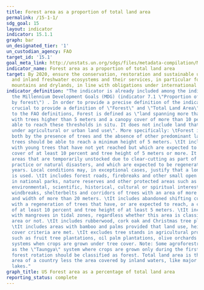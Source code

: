 ```yaml
---
title: Forest area as a proportion of total land area
permalink: /15-1-1/
sdg_goal: 15
layout: indicator
indicator: 15.1.1
graph: bar
un_designated_tier: '1'
un_custodian_agency: FAO
target_id: '15.1'
goal_meta_link: http://unstats.un.org/sdgs/files/metadata-compilation/Metadata-Goal-15.pdf
indicator_name: Forest area as a proportion of total land area
target: By 2020, ensure the conservation, restoration and sustainable use of terrestrial
  and inland freshwater ecosystems and their services, in particular forests, wetlands,
  mountains and drylands, in line with obligations under international agreements.
indicator_definition: "The indicator is already included among the indicators for
  the Millennium Development Goals (MDG) (indicator 7.1 \"Proportion of land covered
  by forest\") . In order to provide a precise definition of the indicator, it is
  crucial to provide a definition of \"Forest\" and \"Total Land Area\". According
  to the FAO definitions, Forest is defined as \"land spanning more than 0.5 hectares
  with trees higher than 5 meters and a canopy cover of more than 10 percent, or trees
  able to reach these thresholds in situ. It does not include land that is predominantly
  under agricultural or urban land use\". More specifically: \tForest is determined
  both by the presence of trees and the absence of other predominant land uses. The
  trees should be able to reach a minimum height of 5 meters. \tIt includes areas
  with young trees that have not yet reached but which are expected to reach a canopy
  cover of at least 10 percent and tree height of 5 meters or more. It also includes
  areas that are temporarily unstocked due to clear-cutting as part of a forest management
  practice or natural disasters, and which are expected to be regenerated within 5
  years. Local conditions may, in exceptional cases, justify that a longer time frame
  is used. \tIt includes forest roads, firebreaks and other small open areas; forest
  in national parks, nature reserves and other protected areas such as those of specific
  environmental, scientific, historical, cultural or spiritual interest. \tIt includes
  windbreaks, shelterbelts and corridors of trees with an area of more than 0.5 hectares
  and width of more than 20 meters. \tIt includes abandoned shifting cultivation land
  with a regeneration of trees that have, or are expected to reach, a canopy cover
  of at least 10 percent and tree height of at least 5 meters. \tIt includes areas
  with mangroves in tidal zones, regardless whether this area is classified as land
  area or not. \tIt includes rubberwood, cork oak and Christmas tree plantations.
  \tIt includes areas with bamboo and palms provided that land use, height and canopy
  cover criteria are met. \tIt excludes tree stands in agricultural production systems,
  such as fruit tree plantations, oil palm plantations, olive orchards and agroforestry
  systems when crops are grown under tree cover. Note: Some agroforestry systems such
  as the \"Taungya\" system where crops are grown only during the first years of the
  forest rotation should be classified as forest. Total land area is the total surface
  area of a country less the area covered by inland waters, like major rivers and
  lakes."
graph_title: US Forest area as a percentage of total land area
reporting_status: complete
---
```

